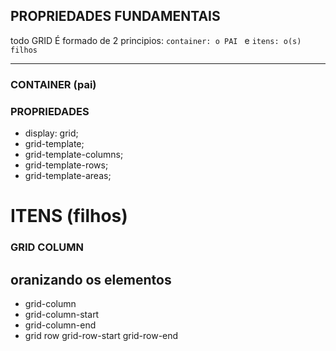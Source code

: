 ## PROPRIEDADES FUNDAMENTAIS

todo GRID É formado de 2 principios:
`container: o PAI ` e `itens: o(s) filhos`

---

### CONTAINER (pai)
### PROPRIEDADES
- display: grid;
- grid-template;
- grid-template-columns;
- grid-template-rows;
- grid-template-areas;


# ITENS (filhos)
### GRID COLUMN
## oranizando os elementos 
- grid-column
 - grid-column-start
 - grid-column-end
- grid row
    grid-row-start
    grid-row-end
